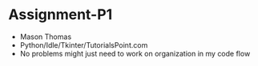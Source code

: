 # Assignment-P1
- Mason Thomas
- Python/Idle/Tkinter/TutorialsPoint.com
- No problems might just need to work on organization in my code flow
